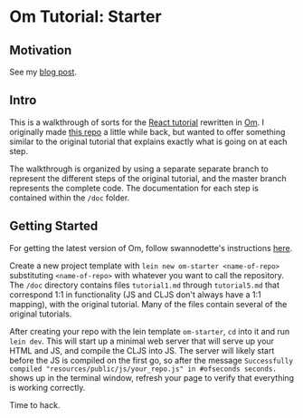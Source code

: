 Om Tutorial: Starter
====================

## Motivation

See my [blog post](http://www.joshlehman.me/rewriting-the-react-tutorial-in-om/).

## Intro

This is a walkthrough of sorts for the
[React tutorial](http://facebook.github.io/react/docs/tutorial.html)
rewritten in [Om](https://github.com/swannodette/om). I originally
made [this repo](https://github.com/jalehman/react-tutorial-om) a
little while back, but wanted to offer something similar to the
original tutorial that explains exactly what is going on at each step.

The walkthrough is organized by using a separate separate branch to
represent the different steps of the original tutorial, and the master
branch represents the complete code. The documentation for each step
is contained within the `/doc` folder.

## Getting Started

For getting the latest version of Om, follow swannodette's instructions [here](https://github.com/swannodette/todomvc/tree/gh-pages/labs/architecture-examples/om).

Create a new project template with `lein new om-starter
<name-of-repo>` substituting `<name-of-repo>` with whatever you want
to call the repository. The `/doc` directory contains files
`tutorial1.md` through `tutorial5.md` that correspond 1:1 in
functionality (JS and CLJS don't always have a 1:1 mapping), with the
original tutorial. Many of the files contain several of the original 
tutorials.

After creating your repo with the lein template `om-starter`, `cd`
into it and run `lein dev`. This will start up a minimal web server
that will serve up your HTML and JS, and compile the CLJS into JS. The
server will likely start before the JS is compiled on the first go, so
after the message `Successfully compiled
"resources/public/js/your_repo.js" in #ofseconds seconds.` shows up in
the terminal window, refresh your page to verify that everything is
working correctly.

Time to hack.
